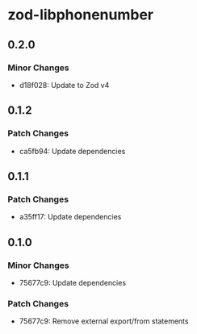 # zod-libphonenumber

## 0.2.0

### Minor Changes

- d18f028: Update to Zod v4

## 0.1.2

### Patch Changes

- ca5fb94: Update dependencies

## 0.1.1

### Patch Changes

- a35ff17: Update dependencies

## 0.1.0

### Minor Changes

- 75677c9: Update dependencies

### Patch Changes

- 75677c9: Remove external export/from statements
